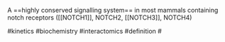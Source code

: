 
A ==highly conserved signalling system== in most mammals containing notch receptors ([[NOTCH1]], NOTCH2, [[NOTCH3]], NOTCH4)





#kinetics #biochemistry  #interactomics #definition #